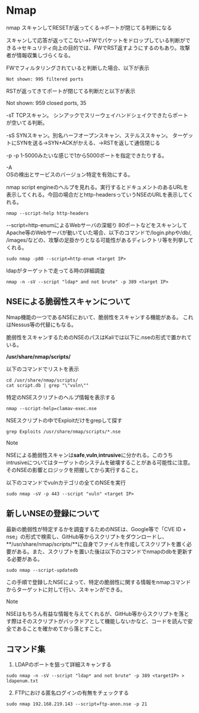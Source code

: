 # Nmap
nmap
スキャンしてRESETが返ってくる→ポートが閉じてる判断になる

スキャンして応答が返ってこない→FWでパケットをドロップしている判断ができる→セキュリティ向上の目的では、FWでRST返すようにするのもあり。攻撃者が情報収集しづらくなる。

FWでフィルタリングされていると判断した場合、以下が表示
```
Not shown: 995 filtered ports
```

RSTが返ってきてポートが閉じてる判断だと以下が表示

Not shown: 959 closed ports, 35

-sT
TCPスキャン。
シンアックでスリーウェイハンドシェイクできたらポートが空いてる判断。

-sS
SYNスキャン。別名ハーフオープンスキャン、ステルススキャン。
ターゲットにSYNを送る→SYN+ACKがかえる、→RSTを返して通信閉じる

-p
-p 1-5000みたいな感じで1から5000ポートを指定できたりする。

-A  
OSの検出とサービスのバージョン特定を有効にする。

nmap script engineのヘルプを見れる。実行するとドキュメントのあるURLを表示してくれる。今回の場合だとhttp-headersっていうNSEのURLを表示してくれる。
```
nmap --script-help http-headers
```

--script=http-enumによるWebサーバの深堀り
80ポートなどをスキャンしてApache等のWebサーバが動いていた場合、以下のコマンドで/login.phpや/db/, /images/などの、攻撃の足掛かりとなる可能性があるディレクトリ等を列挙してくれる。
```
sudo nmap -p80 --script=http-enum <target IP>
```

ldapがターゲットで走ってる時の詳細調査
```
nmap -n -sV --script "ldap* and not brute" -p 389 <target IP>
```

## NSEによる脆弱性スキャンについて

Nmap機能の一つであるNSEにおいて、脆弱性をスキャンする機能がある。
これはNessus等の代替にもなる。

脆弱性をスキャンするためのNSEのパスはKaliでは以下に.nseの形式で置かれている。

**/usr/share/nmap/scripts/**

以下のコマンドでリストを表示
```
cd /usr/share/nmap/scripts/
cat script.db | grep "\"vuln\""
```

特定のNSEスクリプトのヘルプ情報を表示する
```
nmap --script-help=clamav-exec.nse
```

NSEスクリプトの中でExploitだけをgrepして探す
```
grep Exploits /usr/share/nmap/scripts/*.nse
```

> [!NOTE]
> NSEによる脆弱性スキャンは**safe**,**vuln**,**intrusive**に分かれる。このうちintrusiveについてはターゲットのシステムを破壊することがある可能性に注意。そのNSEの影響とロジックを把握してから実行すること。

以下のコマンドでvulnカテゴリの全てのNSEを実行
```
sudo nmap -sV -p 443 --script "vuln" <target IP>
```

## 新しいNSEの登録について
最新の脆弱性が特定するかを調査するためのNSEは、Google等で「CVE ID + nse」の形式で検索し、GitHub等からスクリプトをダウンロードし、**/usr/share/nmap/scripts/**に自身でファイルを作成してスクリプトを置く必要がある。また、スクリプトを置いた後は以下のコマンドでnmapのdbを更新する必要がある。

```
sudo nmap --script-updatedb
```

この手順で登録したNSEによって、特定の脆弱性に関する情報をnmapコマンドからターゲットに対して行い、スキャンができる。

> [!NOTE]
> NSEはもちろん有益な情報を与えてくれるが、GitHub等からスクリプトを落とす際はそのスクリプトがバックドアとして機能しないかなど、コードを読んで安全であることを確かめてから落とすこと。

## コマンド集
1. LDAPのポートを狙って詳細スキャンする
```
sudo nmap -n -sV --script "ldap* and not brute" -p 389 <targetIP> > ldapenum.txt
```

2. FTPにおける匿名ログインの有無をチェックする
```
sudo nmap 192.168.219.143 --script=ftp-anon.nse -p 21
```